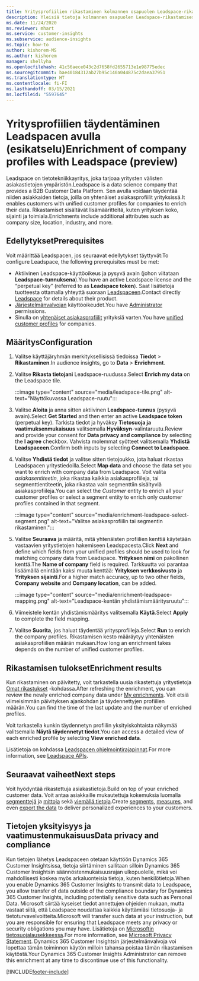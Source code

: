 ```yaml
---
title: Yritysprofiilien rikastaminen kolmannen osapuolen Leadspace-rikastamisella
description: Yleisiä tietoja kolmannen osapuolen Leadspace-rikastamisesta.
ms.date: 11/24/2020
ms.reviewer: mhart
ms.service: customer-insights
ms.subservice: audience-insights
ms.topic: how-to
author: kishorem-MS
ms.author: kishorem
manager: shellyha
ms.openlocfilehash: 41c56aece043c2d7658fd2655713e1e98775edec
ms.sourcegitcommit: bae40184312ab27b95c140a044875c2daea37951
ms.translationtype: HT
ms.contentlocale: fi-FI
ms.lasthandoff: 03/15/2021
ms.locfileid: "5597645"
---
```

# <a name="enrichment-of-company-profiles-with-leadspace-preview"></a><span data-ttu-id="14d19-103">Yritysprofiilien täydentäminen Leadspacen avulla (esikatselu)</span><span class="sxs-lookup"><span data-stu-id="14d19-103">Enrichment of company profiles with Leadspace (preview)</span></span>

<span data-ttu-id="14d19-104">Leadspace on tietotekniikkayritys, joka tarjoaa yritysten välisten asiakastietojen ympäristön.</span><span class="sxs-lookup"><span data-stu-id="14d19-104">Leadspace is a data science company that provides a B2B Customer Data Platform.</span></span> <span data-ttu-id="14d19-105">Sen avulla voidaan täydentää niiden asiakkaiden tietoja, joilla on yhtenäiset asiakasprofiilit yrityksissä.</span><span class="sxs-lookup"><span data-stu-id="14d19-105">It enables customers with unified customer profiles for companies to enrich their data.</span></span> <span data-ttu-id="14d19-106">Rikastamiset sisältävät lisämääritteitä, kuten yrityksen koko, sijainti ja toimiala.</span><span class="sxs-lookup"><span data-stu-id="14d19-106">Enrichments include additional attributes such as company size, location, industry, and more.</span></span>

## <a name="prerequisites"></a><span data-ttu-id="14d19-107">Edellytykset</span><span class="sxs-lookup"><span data-stu-id="14d19-107">Prerequisites</span></span>

<span data-ttu-id="14d19-108">Voit määrittää Leadspacen, jos seuraavat edellytykset täyttyvät:</span><span class="sxs-lookup"><span data-stu-id="14d19-108">To configure Leadspace, the following prerequisites must be met:</span></span>

- <span data-ttu-id="14d19-109">Aktiivinen Leadspace-käyttöoikeus ja pysyvä avain (johon viitataan **Leadspace-tunnuksena**).</span><span class="sxs-lookup"><span data-stu-id="14d19-109">You have an active Leadspace license and the “perpetual key” (referred to as **Leadspace token**).</span></span> <span data-ttu-id="14d19-110">Saat lisätietoja tuotteesta ottamalla yhteyttä suoraan [Leadspaceen](https://www.leadspace.com/products/leadspace-on-demand/).</span><span class="sxs-lookup"><span data-stu-id="14d19-110">Contact directly [Leadspace](https://www.leadspace.com/products/leadspace-on-demand/) for details about their product.</span></span>
- <span data-ttu-id="14d19-111">[Järjestelmänvalvojan](permissions.md#administrator) käyttöoikeudet.</span><span class="sxs-lookup"><span data-stu-id="14d19-111">You have [Administrator](permissions.md#administrator) permissions.</span></span>
- <span data-ttu-id="14d19-112">Sinulla on [yhtenäiset asiakasprofiilit](customer-profiles.md) yrityksiä varten.</span><span class="sxs-lookup"><span data-stu-id="14d19-112">You have [unified customer profiles](customer-profiles.md) for companies.</span></span>

## <a name="configuration"></a><span data-ttu-id="14d19-113">Määritys</span><span class="sxs-lookup"><span data-stu-id="14d19-113">Configuration</span></span>

1. <span data-ttu-id="14d19-114">Valitse käyttäjäryhmän merkityksellisissä tiedoissa **Tiedot** > **Rikastaminen**.</span><span class="sxs-lookup"><span data-stu-id="14d19-114">In audience insights, go to **Data** > **Enrichment**.</span></span>

1. <span data-ttu-id="14d19-115">Valitse **Rikasta tietojani** Leadspace-ruudussa.</span><span class="sxs-lookup"><span data-stu-id="14d19-115">Select **Enrich my data** on the Leadspace tile.</span></span>

   :::image type="content" source="media/leadspace-tile.png" alt-text="Näyttökuvassa Leadspace-ruutu":::

1. <span data-ttu-id="14d19-117">Valitse **Aloita** ja anna sitten aktiivinen **Leadspace-tunnus** (pysyvä avain).</span><span class="sxs-lookup"><span data-stu-id="14d19-117">Select **Get Started** and then enter an active **Leadspace token** (perpetual key).</span></span> <span data-ttu-id="14d19-118">Tarkista tiedot ja hyväksy **Tietosuoja ja vaatimuksenmukaisuus** valitsemalla **Hyväksyn**-valintaruutu.</span><span class="sxs-lookup"><span data-stu-id="14d19-118">Review and provide your consent for **Data privacy and compliance** by selecting the **I agree** checkbox.</span></span> <span data-ttu-id="14d19-119">Vahvista molemmat syötteet valitsemalla **Yhdistä Leadspaceen**.</span><span class="sxs-lookup"><span data-stu-id="14d19-119">Confirm both inputs by selecting **Connect to Leadspace**.</span></span>

1. <span data-ttu-id="14d19-120">Valitse **Yhdistä tiedot** ja valitse sitten tietojoukko, jota haluat rikastaa Leadspacen yritystiedoilla.</span><span class="sxs-lookup"><span data-stu-id="14d19-120">Select **Map data** and choose the data set you want to enrich with company data from Leadspace.</span></span> <span data-ttu-id="14d19-121">Voit valita *asiakasentiteetin*, joka rikastaa kaikkia asiakasprofiileja, tai segmenttientiteetin, joka rikastaa vain segmenttiin sisältyviä asiakasprofiileja.</span><span class="sxs-lookup"><span data-stu-id="14d19-121">You can select the *Customer* entity to enrich all your customer profiles or select a segment entity to enrich only customer profiles contained in that segment.</span></span>

   :::image type="content" source="media/enrichment-leadspace-select-segment.png" alt-text="Valitse asiakasprofiilin tai segmentin rikastaminen.":::

1. <span data-ttu-id="14d19-123">Valitse **Seuraava** ja määritä, mitä yhtenäisten profiilien kenttiä käytetään vastaavien yritystietojen hakemiseen Leadspacesta.</span><span class="sxs-lookup"><span data-stu-id="14d19-123">Click **Next** and define which fields from your unified profiles should be used to look for matching company data from Leadspace.</span></span> <span data-ttu-id="14d19-124">**Yrityksen nimi** on pakollinen kenttä.</span><span class="sxs-lookup"><span data-stu-id="14d19-124">The **Name of company** field is required.</span></span> <span data-ttu-id="14d19-125">Tarkkuutta voi parantaa lisäämällä enintään kaksi muuta kenttää: **Yrityksen verkkosivusto** ja **Yrityksen sijainti**.</span><span class="sxs-lookup"><span data-stu-id="14d19-125">For a higher match accuracy, up to two other fields, **Company website** and **Company location**, can be added.</span></span>

   :::image type="content" source="media/enrichment-leadspace-mapping.png" alt-text="Leadspace-kentän yhdistämismääritysruutu":::
   
1. <span data-ttu-id="14d19-127">Viimeistele kentän yhdistämismääritys valitsemalla **Käytä**.</span><span class="sxs-lookup"><span data-stu-id="14d19-127">Select **Apply** to complete the field mapping.</span></span>

1. <span data-ttu-id="14d19-128">Valitse **Suorita**, jos haluat täydentää yritysprofiileja.</span><span class="sxs-lookup"><span data-stu-id="14d19-128">Select **Run** to enrich the company profiles.</span></span> <span data-ttu-id="14d19-129">Rikastamisen kesto määräytyy yhtenäisten asiakasprofiilien määrän mukaan.</span><span class="sxs-lookup"><span data-stu-id="14d19-129">How long an enrichment takes depends on the number of unified customer profiles.</span></span>

## <a name="enrichment-results"></a><span data-ttu-id="14d19-130">Rikastamisen tulokset</span><span class="sxs-lookup"><span data-stu-id="14d19-130">Enrichment results</span></span>

<span data-ttu-id="14d19-131">Kun rikastaminen on päivitetty, voit tarkastella uusia rikastettuja yritystietoja [Omat rikastukset](enrichment-hub.md) -kohdassa.</span><span class="sxs-lookup"><span data-stu-id="14d19-131">After refreshing the enrichment, you can review the newly enriched company data under [My enrichments](enrichment-hub.md).</span></span> <span data-ttu-id="14d19-132">Voit etsiä viimeisimmän päivityksen ajankohdan ja täydennettyjen profiilien määrän.</span><span class="sxs-lookup"><span data-stu-id="14d19-132">You can find the time of the last update and the number of enriched profiles.</span></span>

<span data-ttu-id="14d19-133">Voit tarkastella kunkin täydennetyn profiilin yksityiskohtaista näkymää valitsemalla **Näytä täydennetyt tiedot**.</span><span class="sxs-lookup"><span data-stu-id="14d19-133">You can access a detailed view of each enriched profile by selecting **View enriched data**.</span></span>

<span data-ttu-id="14d19-134">Lisätietoja on kohdassa [Leadspacen ohjelmointirajapinnat](https://support.leadspace.com/hc/en-us/sections/201997649-API).</span><span class="sxs-lookup"><span data-stu-id="14d19-134">For more information, see [Leadspace APIs](https://support.leadspace.com/hc/en-us/sections/201997649-API).</span></span>

## <a name="next-steps"></a><span data-ttu-id="14d19-135">Seuraavat vaiheet</span><span class="sxs-lookup"><span data-stu-id="14d19-135">Next steps</span></span>

<span data-ttu-id="14d19-136">Voit hyödyntää rikastettuja asiakastietoja.</span><span class="sxs-lookup"><span data-stu-id="14d19-136">Build on top of your enriched customer data.</span></span> <span data-ttu-id="14d19-137">Voit antaa asiakkaille mukautettuja kokemuksia luomalla [segmenttejä](segments.md) ja [mittoja](measures.md) sekä [viemällä tietoja](export-destinations.md).</span><span class="sxs-lookup"><span data-stu-id="14d19-137">Create [segments](segments.md), [measures](measures.md), and even [export the data](export-destinations.md) to deliver personalized experiences to your customers.</span></span>

## <a name="data-privacy-and-compliance"></a><span data-ttu-id="14d19-138">Tietojen yksityisyys ja vaatimustenmukaisuus</span><span class="sxs-lookup"><span data-stu-id="14d19-138">Data privacy and compliance</span></span>

<span data-ttu-id="14d19-139">Kun tietojen lähetys Leadspaceen otetaan käyttöön Dynamics 365 Customer Insightsissa, tietoja siirtäminen sallitaan silloin Dynamics 365 Customer Insightsin säännöstenmukaisuusrajan ulkopuolelle, mikä voi mahdollisesti koskea myös arkaluonteisia tietoja, kuten henkilötietoja.</span><span class="sxs-lookup"><span data-stu-id="14d19-139">When you enable Dynamics 365 Customer Insights to transmit data to Leadspace, you allow transfer of data outside of the compliance boundary for Dynamics 365 Customer Insights, including potentially sensitive data such as Personal Data.</span></span> <span data-ttu-id="14d19-140">Microsoft siirtää kyseiset tiedot annettujen ohjeiden mukaan, mutta vastaat siitä, että Leadspace noudattaa kaikkia käyttämiäsi tietosuoja- ja tietoturvavelvoitteita.</span><span class="sxs-lookup"><span data-stu-id="14d19-140">Microsoft will transfer such data at your instruction, but you are responsible for ensuring that Leadspace meets any privacy or security obligations you may have.</span></span> <span data-ttu-id="14d19-141">Lisätietoja on [Microsoftin tietosuojalausekkeessa](https://go.microsoft.com/fwlink/?linkid=396732).</span><span class="sxs-lookup"><span data-stu-id="14d19-141">For more information, see [Microsoft Privacy Statement](https://go.microsoft.com/fwlink/?linkid=396732).</span></span>
<span data-ttu-id="14d19-142">Dynamics 365 Customer Insightsin järjestelmänvalvoja voi lopettaa tämän toiminnon käytön milloin tahansa poistaa tämän rikastamisen käytöstä.</span><span class="sxs-lookup"><span data-stu-id="14d19-142">Your Dynamics 365 Customer Insights Administrator can remove this enrichment at any time to discontinue use of this functionality.</span></span>


[!INCLUDE[footer-include](../includes/footer-banner.md)]